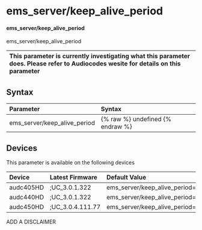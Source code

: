 ﻿---
description: ems_server/keep_alive_period
search:
    keywords: ['ems_server','keep_alive_period']
---

# ems_server/keep_alive_period

#### ems_server/keep_alive_period

ems_server/keep_alive_period


| This parameter is currently investigating what this parameter does. Please refer to Audiocodes wesite for details on this parameter | 
| :--- |

## Syntax
| Parameter | Syntax |
| :--- | :--- |
|ems_server/keep_alive_period | {% raw %} undefined {% endraw %}|

## Devices
This parameter is available on the following devices

| Device | Latest Firmware | Default Value |
|:---|:---|:---|
| audc405HD | ;UC_3.0.1.322 | ems_server/keep_alive_period=60 
| audc440HD | ;UC_3.0.1.322 | ems_server/keep_alive_period=60 
| audc450HD | ;UC_3.0.4.111.77 | ems_server/keep_alive_period=60 

ADD A DISCLAIMER
